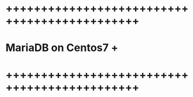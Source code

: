 # +++++++++++++++++++++++++++++++++++++++++++++
# MariaDB on Centos7 			      +
# +++++++++++++++++++++++++++++++++++++++++++++


